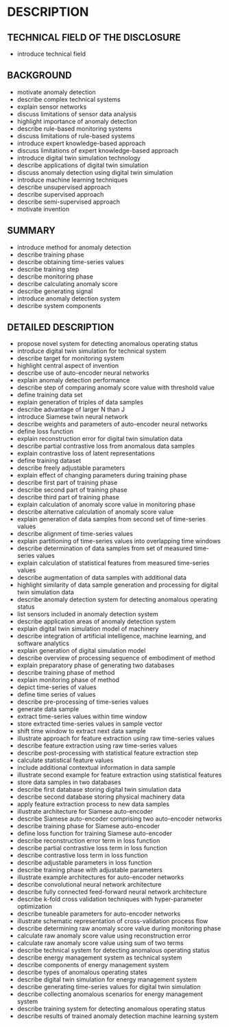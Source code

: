 # DESCRIPTION

## TECHNICAL FIELD OF THE DISCLOSURE

- introduce technical field

## BACKGROUND

- motivate anomaly detection
- describe complex technical systems
- explain sensor networks
- discuss limitations of sensor data analysis
- highlight importance of anomaly detection
- describe rule-based monitoring systems
- discuss limitations of rule-based systems
- introduce expert knowledge-based approach
- discuss limitations of expert knowledge-based approach
- introduce digital twin simulation technology
- describe applications of digital twin simulation
- discuss anomaly detection using digital twin simulation
- introduce machine learning techniques
- describe unsupervised approach
- describe supervised approach
- describe semi-supervised approach
- motivate invention

## SUMMARY

- introduce method for anomaly detection
- describe training phase
- describe obtaining time-series values
- describe training step
- describe monitoring phase
- describe calculating anomaly score
- describe generating signal
- introduce anomaly detection system
- describe system components

## DETAILED DESCRIPTION

- propose novel system for detecting anomalous operating status
- introduce digital twin simulation for technical system
- describe target for monitoring system
- highlight central aspect of invention
- describe use of auto-encoder neural networks
- explain anomaly detection performance
- describe step of comparing anomaly score value with threshold value
- define training data set
- explain generation of triples of data samples
- describe advantage of larger N than J
- introduce Siamese twin neural network
- describe weights and parameters of auto-encoder neural networks
- define loss function
- explain reconstruction error for digital twin simulation data
- describe partial contrastive loss from anomalous data samples
- explain contrastive loss of latent representations
- define training dataset
- describe freely adjustable parameters
- explain effect of changing parameters during training phase
- describe first part of training phase
- describe second part of training phase
- describe third part of training phase
- explain calculation of anomaly score value in monitoring phase
- describe alternative calculation of anomaly score value
- explain generation of data samples from second set of time-series values
- describe alignment of time-series values
- explain partitioning of time-series values into overlapping time windows
- describe determination of data samples from set of measured time-series values
- explain calculation of statistical features from measured time-series values
- describe augmentation of data samples with additional data
- highlight similarity of data sample generation and processing for digital twin simulation data
- describe anomaly detection system for detecting anomalous operating status
- list sensors included in anomaly detection system
- describe application areas of anomaly detection system
- explain digital twin simulation model of machinery
- describe integration of artificial intelligence, machine learning, and software analytics
- explain generation of digital simulation model
- describe overview of processing sequence of embodiment of method
- explain preparatory phase of generating two databases
- describe training phase of method
- explain monitoring phase of method
- depict time-series of values
- define time series of values
- describe pre-processing of time-series values
- generate data sample
- extract time-series values within time window
- store extracted time-series values in sample vector
- shift time window to extract next data sample
- illustrate approach for feature extraction using raw time-series values
- describe feature extraction using raw time-series values
- describe post-processing with statistical feature extraction step
- calculate statistical feature values
- include additional contextual information in data sample
- illustrate second example for feature extraction using statistical features
- store data samples in two databases
- describe first database storing digital twin simulation data
- describe second database storing physical machinery data
- apply feature extraction process to new data samples
- illustrate architecture for Siamese auto-encoder
- describe Siamese auto-encoder comprising two auto-encoder networks
- describe training phase for Siamese auto-encoder
- define loss function for training Siamese auto-encoder
- describe reconstruction error term in loss function
- describe partial contrastive loss term in loss function
- describe contrastive loss term in loss function
- describe adjustable parameters in loss function
- describe training phase with adjustable parameters
- illustrate example architectures for auto-encoder networks
- describe convolutional neural network architecture
- describe fully connected feed-forward neural network architecture
- describe k-fold cross validation techniques with hyper-parameter optimization
- describe tuneable parameters for auto-encoder networks
- illustrate schematic representation of cross-validation process flow
- describe determining raw anomaly score value during monitoring phase
- calculate raw anomaly score value using reconstruction error
- calculate raw anomaly score value using sum of two terms
- describe technical system for detecting anomalous operating status
- describe energy management system as technical system
- describe components of energy management system
- describe types of anomalous operating states
- describe digital twin simulation for energy management system
- describe generating time-series values for digital twin simulation
- describe collecting anomalous scenarios for energy management system
- describe training system for detecting anomalous operating status
- describe results of trained anomaly detection machine learning system

